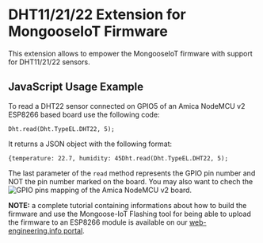# DHT11/21/22 Extension for MongooseIoT Firmware
This extension allows to empower the MongooseIoT firmware with support for DHT11/21/22 sensors.

## JavaScript Usage Example
To read a DHT22 sensor connected on GPIO5 of an Amica NodeMCU v2 ESP8266 based board use the following code:
```
Dht.read(Dht.TypeEL.DHT22, 5);
```
It returns a JSON object with the following format:
```
{temperature: 22.7, humidity: 45Dht.read(Dht.TypeEL.DHT22, 5);
```

The last parameter of the `read` method represents the GPIO pin number and NOT the pin number marked on the board. 
You may also want to chech the ![GPIO pins mapping of the Amica NodeMCU v2 board](https://github.com/dimircea/MongooseIoT-Extensions/branch/path/to/img.png).


**NOTE:** a complete tutorial containing informations about how to build the firmware and use the Mongoose-IoT Flashing tool for being able to upload the firmware to an ESP8266 module 
is available on our [web-engineering.info portal](http://web-engineering.info/node/65).
